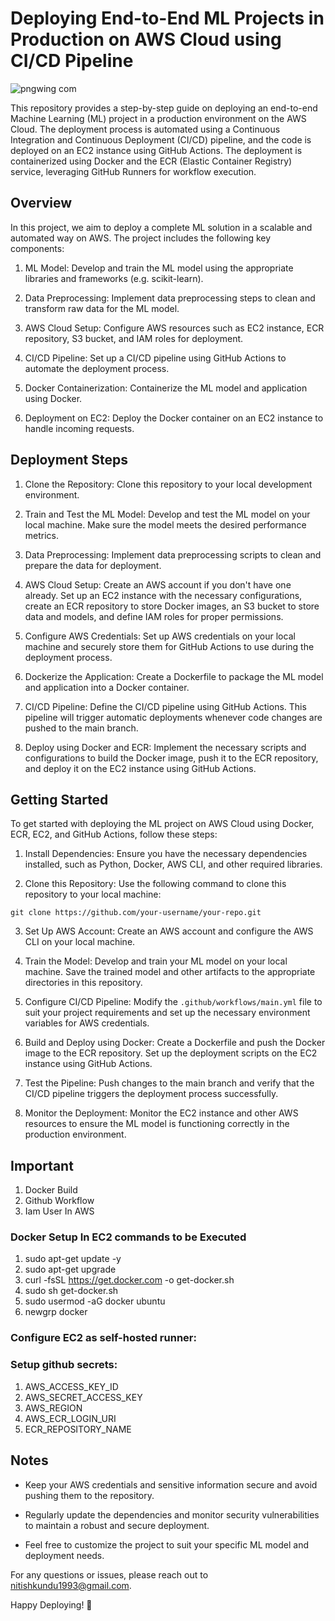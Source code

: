 # Deploying End-to-End ML Projects in Production on AWS Cloud using CI/CD Pipeline

![pngwing com](https://github.com/NitishKundu/aws-deployment/assets/79974360/33970a79-70f0-460c-ad10-b4fff9833cf7)

This repository provides a step-by-step guide on deploying an end-to-end Machine Learning (ML) project in a production environment on the AWS Cloud. The deployment process is automated using a Continuous Integration and Continuous Deployment (CI/CD) pipeline, and the code is deployed on an EC2 instance using GitHub Actions. The deployment is containerized using Docker and the ECR (Elastic Container Registry) service, leveraging GitHub Runners for workflow execution.

## Overview

In this project, we aim to deploy a complete ML solution in a scalable and automated way on AWS. The project includes the following key components:

1. ML Model: Develop and train the ML model using the appropriate libraries and frameworks (e.g. scikit-learn).

2. Data Preprocessing: Implement data preprocessing steps to clean and transform raw data for the ML model.

3. AWS Cloud Setup: Configure AWS resources such as EC2 instance, ECR repository, S3 bucket, and IAM roles for deployment.

4. CI/CD Pipeline: Set up a CI/CD pipeline using GitHub Actions to automate the deployment process.

5. Docker Containerization: Containerize the ML model and application using Docker.

6. Deployment on EC2: Deploy the Docker container on an EC2 instance to handle incoming requests.

## Deployment Steps

1. Clone the Repository: Clone this repository to your local development environment.

2. Train and Test the ML Model: Develop and test the ML model on your local machine. Make sure the model meets the desired performance metrics.

3. Data Preprocessing: Implement data preprocessing scripts to clean and prepare the data for deployment.

4. AWS Cloud Setup: Create an AWS account if you don't have one already. Set up an EC2 instance with the necessary configurations, create an ECR repository to store Docker images, an S3 bucket to store data and models, and define IAM roles for proper permissions.

5. Configure AWS Credentials: Set up AWS credentials on your local machine and securely store them for GitHub Actions to use during the deployment process.

6. Dockerize the Application: Create a Dockerfile to package the ML model and application into a Docker container.

7. CI/CD Pipeline: Define the CI/CD pipeline using GitHub Actions. This pipeline will trigger automatic deployments whenever code changes are pushed to the main branch.

8. Deploy using Docker and ECR: Implement the necessary scripts and configurations to build the Docker image, push it to the ECR repository, and deploy it on the EC2 instance using GitHub Actions.

## Getting Started

To get started with deploying the ML project on AWS Cloud using Docker, ECR, EC2, and GitHub Actions, follow these steps:

1. Install Dependencies: Ensure you have the necessary dependencies installed, such as Python, Docker, AWS CLI, and other required libraries.

2. Clone this Repository: Use the following command to clone this repository to your local machine:

```
git clone https://github.com/your-username/your-repo.git
```

3. Set Up AWS Account: Create an AWS account and configure the AWS CLI on your local machine.

4. Train the Model: Develop and train your ML model on your local machine. Save the trained model and other artifacts to the appropriate directories in this repository.

5. Configure CI/CD Pipeline: Modify the `.github/workflows/main.yml` file to suit your project requirements and set up the necessary environment variables for AWS credentials.

6. Build and Deploy using Docker: Create a Dockerfile and push the Docker image to the ECR repository. Set up the deployment scripts on the EC2 instance using GitHub Actions.

7. Test the Pipeline: Push changes to the main branch and verify that the CI/CD pipeline triggers the deployment process successfully.

8. Monitor the Deployment: Monitor the EC2 instance and other AWS resources to ensure the ML model is functioning correctly in the production environment.

## Important
1. Docker Build
2. Github Workflow
3. Iam User In AWS

### Docker Setup In EC2 commands to be Executed
1. sudo apt-get update -y
2. sudo apt-get upgrade
3. curl -fsSL https://get.docker.com -o get-docker.sh
4. sudo sh get-docker.sh
5. sudo usermod -aG docker ubuntu
6. newgrp docker

### Configure EC2 as self-hosted runner:

### Setup github secrets:
1. AWS_ACCESS_KEY_ID
2. AWS_SECRET_ACCESS_KEY
3. AWS_REGION
4. AWS_ECR_LOGIN_URI
5. ECR_REPOSITORY_NAME

## Notes

- Keep your AWS credentials and sensitive information secure and avoid pushing them to the repository.

- Regularly update the dependencies and monitor security vulnerabilities to maintain a robust and secure deployment.

- Feel free to customize the project to suit your specific ML model and deployment needs.

For any questions or issues, please reach out to nitishkundu1993@gmail.com.

Happy Deploying! 🚀

